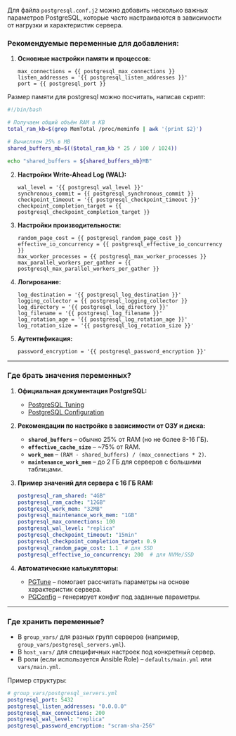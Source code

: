 Для файла `postgresql.conf.j2` можно добавить несколько важных параметров PostgreSQL, которые часто настраиваются в зависимости от нагрузки и характеристик сервера.  

### **Рекомендуемые переменные для добавления:**
1. **Основные настройки памяти и процессов:**
   ```jinja2
   max_connections = {{ postgresql_max_connections }}
   listen_addresses = '{{ postgresql_listen_addresses }}'
   port = {{ postgresql_port }}
   ```

Размер памяти для postgresql можно посчитать, написав скрипт:
```bash
#!/bin/bash

# Получаем общий объём RAM в KB
total_ram_kb=$(grep MemTotal /proc/meminfo | awk '{print $2}')

# Вычисляем 25% в MB
shared_buffers_mb=$(($total_ram_kb * 25 / 100 / 1024))

echo "shared_buffers = ${shared_buffers_mb}MB"
```
   

2. **Настройки Write-Ahead Log (WAL):**
   ```jinja2
   wal_level = '{{ postgresql_wal_level }}'
   synchronous_commit = {{ postgresql_synchronous_commit }}
   checkpoint_timeout = '{{ postgresql_checkpoint_timeout }}'
   checkpoint_completion_target = {{ postgresql_checkpoint_completion_target }}
   ```

3. **Настройки производительности:**
   ```jinja2
   random_page_cost = {{ postgresql_random_page_cost }}
   effective_io_concurrency = {{ postgresql_effective_io_concurrency }}
   max_worker_processes = {{ postgresql_max_worker_processes }}
   max_parallel_workers_per_gather = {{ postgresql_max_parallel_workers_per_gather }}
   ```

4. **Логирование:**
   ```jinja2
   log_destination = '{{ postgresql_log_destination }}'
   logging_collector = {{ postgresql_logging_collector }}
   log_directory = '{{ postgresql_log_directory }}'
   log_filename = '{{ postgresql_log_filename }}'
   log_rotation_age = '{{ postgresql_log_rotation_age }}'
   log_rotation_size = '{{ postgresql_log_rotation_size }}'
   ```

5. **Аутентификация:**
   ```jinja2
   password_encryption = '{{ postgresql_password_encryption }}'
   ```



---

### **Где брать значения переменных?**
1. **Официальная документация PostgreSQL:**  
   - [PostgreSQL Tuning](https://www.postgresql.org/docs/current/runtime-config-resource.html)  
   - [PostgreSQL Configuration](https://www.postgresql.org/docs/current/runtime-config.html)  

2. **Рекомендации по настройке в зависимости от ОЗУ и диска:**  
   - **`shared_buffers`** – обычно 25% от RAM (но не более 8-16 ГБ).  
   - **`effective_cache_size`** – ~75% от RAM.  
   - **`work_mem`** – `(RAM - shared_buffers) / (max_connections * 2)`.  
   - **`maintenance_work_mem`** – до 2 ГБ для серверов с большими таблицами.  

3. **Пример значений для сервера с 16 ГБ RAM:**
   ```yaml
   postgresql_ram_shared: "4GB"
   postgresql_ram_cache: "12GB"
   postgresql_work_mem: "32MB"
   postgresql_maintenance_work_mem: "1GB"
   postgresql_max_connections: 100
   postgresql_wal_level: "replica"
   postgresql_checkpoint_timeout: "15min"
   postgresql_checkpoint_completion_target: 0.9
   postgresql_random_page_cost: 1.1  # для SSD
   postgresql_effective_io_concurrency: 200  # для NVMe/SSD
   ```

4. **Автоматические калькуляторы:**  
   - [PGTune](https://pgtune.leopard.in.ua/) – помогает рассчитать параметры на основе характеристик сервера.  
   - [PGConfig](https://pgconfig.org/) – генерирует конфиг под заданные параметры.  

---

### **Где хранить переменные?**
- В `group_vars/` для разных групп серверов (например, `group_vars/postgresql_servers.yml`).  
- В `host_vars/` для специфичных настроек под конкретный сервер.  
- В роли (если используется Ansible Role) – `defaults/main.yml` или `vars/main.yml`.  

Пример структуры:
```yaml
# group_vars/postgresql_servers.yml
postgresql_port: 5432
postgresql_listen_addresses: "0.0.0.0"
postgresql_max_connections: 200
postgresql_wal_level: "replica"
postgresql_password_encryption: "scram-sha-256"
```


